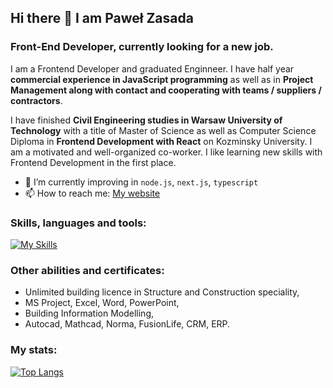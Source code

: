 ## Hi there 👋 I am Paweł Zasada
### Front-End Developer, currently looking for a new job.

I am a Frontend Developer and graduated Enginneer. I have half year **commercial experience in JavaScript programming** as well as in **Project Management along with contact and cooperating with teams / suppliers / contractors**.  

I have finished **Civil Engineering studies in Warsaw University of Technology** with a title of Master of Science as well as Computer Science Diploma in **Frontend Development with React** on Kozminsky University. I am a motivated and well-organized co-worker. I like learning new skills with Frontend Development in the first place.

- 🌱 I’m currently improving in `node.js`, `next.js`, `typescript`
- 📫 How to reach me: [My website](https://zasada94.github.io/zasadaportfolio/)

### Skills, languages and tools:
[![My Skills](https://skillicons.dev/icons?i=html,css,sass,js,react,git,nodejs,nextjs,php,vite,vscode,figma,netlify,express,github,mongodb,netlify,postman,redux,webpack,jest,ps,bootstrap,jquery,heroku,bash&perline=9)](https://skillicons.dev)


### Other abilities and certificates:
- Unlimited building licence in Structure and Construction speciality,
- MS Project, Excel, Word, PowerPoint,
- Building Information Modelling,
- Autocad, Mathcad, Norma, FusionLife, CRM, ERP.

### My stats:
[![Top Langs](https://github-readme-stats.vercel.app/api/top-langs/?username=zasada94&layout=donut)](https://github.com/anuraghazra/github-readme-stats)
